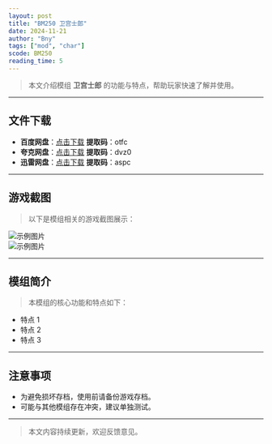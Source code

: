 ```yaml
---
layout: post
title: "BM250 卫宫士郎"
date: 2024-11-21
author: "Bny"
tags: ["mod", "char"]
scode: BM250
reading_time: 5
---
```


> 本文介绍模组 **卫宫士郎** 的功能与特点，帮助玩家快速了解并使用。

---





## 文件下载
- **百度网盘**：[点击下载](https://pan.baidu.com/s/1YPGiDIAkbZC_bUGkLCFjSA?pwd=otfc)  **提取码**：otfc  
- **夸克网盘**：[点击下载](https://pan.quark.cn/s/7a9d382b2e43?pwd=dvz0)  **提取码**：dvz0  
- **迅雷网盘**：[点击下载](https://pan.xunlei.com/s/VOCCbQSOjbWKonQdIG7O2Vj2A1?pwd=aspc)  **提取码**：aspc  

---

## 游戏截图
> 以下是模组相关的游戏截图展示：

![示例图片](https://example.com/screenshot1.jpg)  
![示例图片](https://example.com/screenshot2.jpg)

---

## 模组简介
> 本模组的核心功能和特点如下：
- 特点 1
- 特点 2
- 特点 3

---

## 注意事项
- 为避免损坏存档，使用前请备份游戏存档。
- 可能与其他模组存在冲突，建议单独测试。

---

> 本文内容持续更新，欢迎反馈意见。
